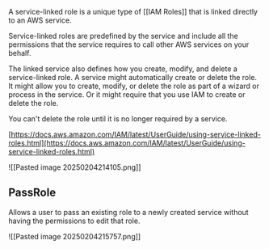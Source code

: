 A service-linked role is a unique type of [[IAM Roles]] that is linked directly to an AWS service. 

Service-linked roles are predefined by the service and include all the permissions that the service requires to call other AWS services on your behalf. 

The linked service also defines how you create, modify, and delete a service-linked role. A service might automatically create or delete the role. It might allow you to create, modify, or delete the role as part of a wizard or process in the service. Or it might require that you use IAM to create or delete the role.

You can't delete the role until it is no longer required by a service.

[https://docs.aws.amazon.com/IAM/latest/UserGuide/using-service-linked-roles.html](https://docs.aws.amazon.com/IAM/latest/UserGuide/using-service-linked-roles.html)

![[Pasted image 20250204214105.png]]

## PassRole

Allows a user to pass an existing role to a newly created service without having the permissions to edit that role.

![[Pasted image 20250204215757.png]]